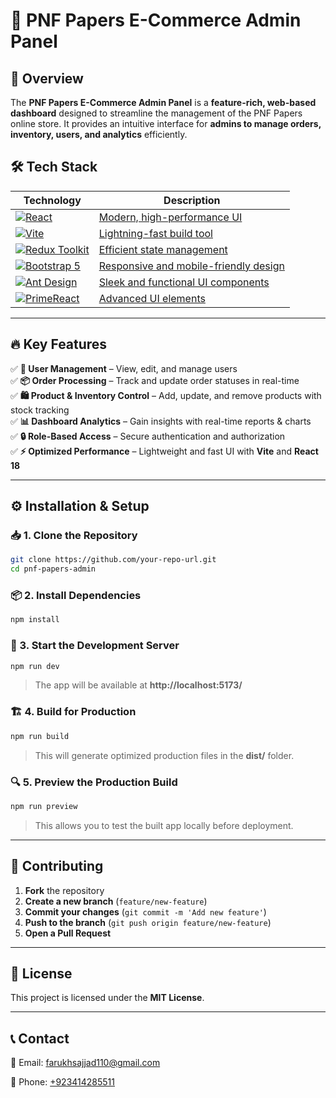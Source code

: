 # 🛒 PNF Papers E-Commerce Admin Panel  

## 🚀 Overview  
The **PNF Papers E-Commerce Admin Panel** is a **feature-rich, web-based dashboard** designed to streamline the management of the PNF Papers online store. It provides an intuitive interface for **admins to manage orders, inventory, users, and analytics** efficiently.  

## 🛠️ Tech Stack  

| Technology | Description |
|------------|-------------|
| [![React](https://img.shields.io/badge/React-18-blue?logo=react&logoColor=white)](https://react.dev/) | [Modern, high-performance UI](https://react.dev/) |
| [![Vite](https://img.shields.io/badge/Vite-Fast-lightgrey?logo=vite&logoColor=white)](https://vitejs.dev/) | [Lightning-fast build tool](https://vitejs.dev/) |
| [![Redux Toolkit](https://img.shields.io/badge/Redux%20Toolkit-State%20Management-purple?logo=redux&logoColor=white)](https://redux-toolkit.js.org/) | [Efficient state management](https://redux-toolkit.js.org/) |
| [![Bootstrap 5](https://img.shields.io/badge/Bootstrap-5-blueviolet?logo=bootstrap&logoColor=white)](https://getbootstrap.com/) | [Responsive and mobile-friendly design](https://getbootstrap.com/) |
| [![Ant Design](https://img.shields.io/badge/Ant%20Design-UI%20Components-1890ff?logo=ant-design&logoColor=white)](https://ant.design/) | [Sleek and functional UI components](https://ant.design/) |
| [![PrimeReact](https://img.shields.io/badge/PrimeReact-UI%20Library-teal?logo=prime&logoColor=white)](https://primereact.org/) | [Advanced UI elements](https://primereact.org/) |

---

## 🔥 Key Features  
✅ **📌 User Management** – View, edit, and manage users  
✅ **📦 Order Processing** – Track and update order statuses in real-time  
✅ **🛍️ Product & Inventory Control** – Add, update, and remove products with stock tracking  
✅ **📊 Dashboard Analytics** – Gain insights with real-time reports & charts  
✅ **🔒 Role-Based Access** – Secure authentication and authorization  
✅ **⚡ Optimized Performance** – Lightweight and fast UI with **Vite** and **React 18**  

---

## ⚙️ Installation & Setup  

### 📥 1. Clone the Repository  
```sh
git clone https://github.com/your-repo-url.git
cd pnf-papers-admin
```

### 📦 2. Install Dependencies  
```sh
npm install
```

### 🚀 3. Start the Development Server  
```sh
npm run dev
```
> The app will be available at **http://localhost:5173/**  

### 🏗️ 4. Build for Production  
```sh
npm run build
```
> This will generate optimized production files in the **dist/** folder.  

### 🔍 5. Preview the Production Build  
```sh
npm run preview
```
> This allows you to test the built app locally before deployment.  

---

## 🤝 Contributing  
1. **Fork** the repository  
2. **Create a new branch** (`feature/new-feature`)  
3. **Commit your changes** (`git commit -m 'Add new feature'`)  
4. **Push to the branch** (`git push origin feature/new-feature`)  
5. **Open a Pull Request**  

---

## 📜 License  
This project is licensed under the **MIT License**.  

---

## 📞 Contact  
📧 Email: [farukhsajjad110@gmail.com](mailto:farukhsajjad110@gmail.com)  
<!-- 🌐 Website: [www.pnfpapers.com](https://www.pnfpapers.com)  -->
📱 Phone: [+923414285511](tel:+923414285511)